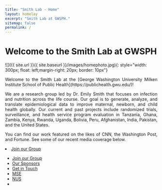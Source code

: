 ```yaml
---
title: "Smith Lab - Home"
layout: homelay
excerpt: "Smith Lab at GWSPH."
sitemap: false
permalink: /
---
```


# Welcome to the Smith Lab at GWSPH


![]({{ site.url }}{{ site.baseurl }}/images/homephoto.jpg){: style="width: 300px; float: left;margin-right: 20px; border: 10px"}

<div style="text-align: justify">
Welcome to the Smith Lab at the [George Washington University Milken Institute School of Public Health](https://publichealth.gwu.edu/)! 

We are a research group led by Dr. Emily Smith that focuses on infection and nutrition across the life course. Our goal is to generate, analyze, and translate epidemiological data to improve maternal, newborn, and child health globally. Our current and past projects include randomized trials, surveillance, and health service program evaluation in Tanzania, Ghana, Zambia, Kenya, Rwanda, Uganda, Bolivia, Peru, Afghanistan, India, Pakistan, and the United States. 

You can find our work featured on the likes of CNN, the Washington Post, and Fortune. See some of our recent media coverage below. 
<li class="footernav list-inline-item">
					<i class="fa"></i> <a class="off" href="/misc/join/">Join our Group</a>
				</li>
</div>

<div class="row mt60">
	<div class="col-md-12 col-xs-12">
		<div>
			<ul class="list-inline">		
				<li class="footernav list-inline-item">
					<i class="fa"></i> <a class="off" href="/misc/join/">Join our Group</a>
				</li>						
				<li class="footernav list-inline-item">
					<i class="fa"></i> <a class="off" href="/misc/sponsors/">Our Sponsors</a>				
				</li>		
				<li class="footernav list-inline-item">
					<i class="fa"></i> <a class="off" href="/misc/contact/">Get in Touch</a>	
				</li>		
				<li class="footernav list-inline-item">
					<i class="fa"></i> <a class="off" href="https://www.eng.nus.edu.sg/mse/">MSE</a>
				</li>				
				<li class="footernav list-inline-item">
					<i class="fa"></i> <a class="off" href="http://www.nus.edu.sg">NUS</a>
				</li>
				<li class="footernav list-inline-item">
					<a href="https://twitter.com/Piero_Canepa"><i class="fa fa-twitter"></i></a>
				</li>
			</ul>
		</div>		
	</div>
</div>





